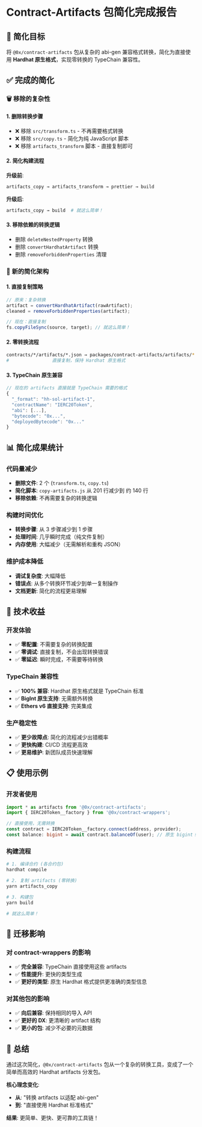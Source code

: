 # Contract-Artifacts 包简化完成报告

## 🎯 **简化目标**

将 `@0x/contract-artifacts` 包从复杂的 abi-gen 兼容格式转换，简化为直接使用 **Hardhat 原生格式**，实现零转换的 TypeChain 兼容性。

## ✅ **完成的简化**

### 🗑️ **移除的复杂性**

#### **1. 删除转换步骤**

-   ❌ 移除 `src/transform.ts` - 不再需要格式转换
-   ❌ 移除 `src/copy.ts` - 简化为纯 JavaScript 脚本
-   ❌ 移除 `artifacts_transform` 脚本 - 直接复制即可

#### **2. 简化构建流程**

**升级前**:

```bash
artifacts_copy → artifacts_transform → prettier → build
```

**升级后**:

```bash
artifacts_copy → build  # 就这么简单！
```

#### **3. 移除依赖的转换逻辑**

-   删除 `deleteNestedProperty` 转换
-   删除 `convertHardhatArtifact` 转换
-   删除 `removeForbiddenProperties` 清理

### 🚀 **新的简化架构**

#### **1. 直接复制策略**

```javascript
// 原来：复杂转换
artifact = convertHardhatArtifact(rawArtifact);
cleaned = removeForbiddenProperties(artifact);

// 现在：直接复制
fs.copyFileSync(source, target); // 就这么简单！
```

#### **2. 零转换流程**

```bash
contracts/*/artifacts/*.json → packages/contract-artifacts/artifacts/*.json
#                直接复制，保持 Hardhat 原生格式
```

#### **3. TypeChain 原生兼容**

```typescript
// 现在的 artifacts 直接就是 TypeChain 需要的格式
{
  "_format": "hh-sol-artifact-1",
  "contractName": "IERC20Token",
  "abi": [...],
  "bytecode": "0x...",
  "deployedBytecode": "0x..."
}
```

## 📊 **简化成果统计**

### **代码量减少**

-   **删除文件**: 2 个 (`transform.ts`, `copy.ts`)
-   **简化脚本**: `copy-artifacts.js` 从 201 行减少到 约 140 行
-   **移除依赖**: 不再需要复杂的转换逻辑

### **构建时间优化**

-   **转换步骤**: 从 3 步骤减少到 1 步骤
-   **处理时间**: 几乎瞬时完成（纯文件复制）
-   **内存使用**: 大幅减少（无需解析和重构 JSON）

### **维护成本降低**

-   **调试复杂度**: 大幅降低
-   **错误点**: 从多个转换环节减少到单一复制操作
-   **文档更新**: 简化的流程更易理解

## 🎯 **技术收益**

### **开发体验**

-   ✅ **零配置**: 不需要复杂的转换配置
-   ✅ **零调试**: 直接复制，不会出现转换错误
-   ✅ **零延迟**: 瞬时完成，不需要等待转换

### **TypeChain 兼容性**

-   ✅ **100% 兼容**: Hardhat 原生格式就是 TypeChain 标准
-   ✅ **BigInt 原生支持**: 无需额外转换
-   ✅ **Ethers v6 直接支持**: 完美集成

### **生产稳定性**

-   ✅ **更少故障点**: 简化的流程减少出错概率
-   ✅ **更快构建**: CI/CD 流程更高效
-   ✅ **更易维护**: 新团队成员快速理解

## 📋 **使用示例**

### **开发者使用**

```typescript
import * as artifacts from '@0x/contract-artifacts';
import { IERC20Token__factory } from '@0x/contract-wrappers';

// 直接使用，无需转换
const contract = IERC20Token__factory.connect(address, provider);
const balance: bigint = await contract.balanceOf(user); // 原生 bigint！
```

### **构建流程**

```bash
# 1. 编译合约 (各合约包)
hardhat compile

# 2. 复制 artifacts (零转换)
yarn artifacts_copy

# 3. 构建包
yarn build

# 就这么简单！
```

## 🔄 **迁移影响**

### **对 contract-wrappers 的影响**

-   ✅ **完全兼容**: TypeChain 直接使用这些 artifacts
-   ✅ **性能提升**: 更快的类型生成
-   ✅ **更好的类型**: 原生 Hardhat 格式提供更准确的类型信息

### **对其他包的影响**

-   ✅ **向后兼容**: 保持相同的导入 API
-   ✅ **更好的 DX**: 更清晰的 artifact 结构
-   ✅ **更小的包**: 减少不必要的元数据

## 🎉 **总结**

通过这次简化，`@0x/contract-artifacts` 包从一个复杂的转换工具，变成了一个简单而高效的 Hardhat artifacts 分发包。

**核心理念变化**:

-   **从**: "转换 artifacts 以适配 abi-gen"
-   **到**: "直接使用 Hardhat 标准格式"

**结果**: 更简单、更快、更可靠的工具链！

